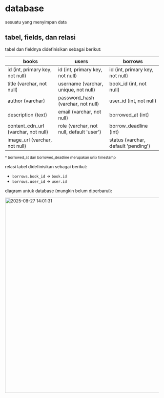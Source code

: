 # database

sesuatu yang menyimpan data


## tabel, fields, dan relasi

tabel dan fieldnya didefinisikan sebagai berikut:

|books|users|borrows|
|-|-|-|
|id (int, primary key, not null)|id (int, primary key, not null)|id (int, primary key, not null)|
|title (varchar, not null)|username (varchar, unique, not null)|book_id (int, not null)|
|author (varchar)|password_hash (varchar, not null)|user_id (int, not null)|
|description (text)|email (varchar, not null)|borrowed_at (int)|
|content_cdn_url (varchar, not null)|role (varchar, not null, default 'user')|borrow_deadline (int)|
|image_url (varchar, not null)| |status (varchar, default 'pending')|

<sub>* borrowed_at dan borrowed_deadline merupakan unix timestamp</sub>


relasi tabel didefinisikan sebagai berikut:

- `borrows.book_id` -> `book.id`
- `borrows.user_id` -> `user.id`


diagram untuk database (mungkin belum diperbarui):

<img width="881" height="639" alt="2025-08-27 14:01:31" src="https://github.com/user-attachments/assets/03c7dfa3-4d28-4989-8644-0ebb2d9c2813" />
